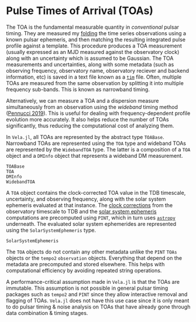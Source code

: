 # Pulse Times of Arrival (TOAs) 

The TOA is the fundamental measurable quantity in *conventional* pulsar timing. They are measured
my [folding](https://en.wikipedia.org/wiki/Fast_folding_algorithm) the time series observations using a known pulsar ephemeris, and then matching the 
resulting integrated pulse profile against a template. This procedure produces a TOA measurement
(usually expressed as an MJD measured against the observatory clock) along with an uncertainty
which is assumed to be Gaussian. The TOA measurements and uncertainties, along with some metadata 
(such as observing frequency, observatory name, observatory reciever and backend information, etc)
is saved in a text file known as a [`tim`](https://nanograv-pint.readthedocs.io/en/latest/explanation.html#timing-files-tim) file. Often, multiple TOAs are measured from the same 
observation by splitting it into multiple frequency sub-bands. This is known as narrowband timing.

Alternatively, we can measure a TOA and a dispersion measure simultaneously from an observation 
using the *wideband* timing method ([Pennucci 2019](http://doi.org/10.3847/1538-4357/aaf6ef)). 
This is useful for dealing with frequency-dependent profile evolution more accurately. It also 
helps reduce the number of TOAs significantly, thus reducing the computational cost of analyzing 
them.
  
In `Vela.jl`, all TOAs are represented by the abstract type `TOABase`. Narrowband TOAs are
represented using the `TOA` type and wideband TOAs are represented by the `WidebandTOA` type.
The latter is a composition of a `TOA` object and a `DMInfo` object that represents a wideband
DM measurement.

```@docs
TOABase
TOA
DMInfo
WidebandTOA
```

A `TOA` object contains the clock-corrected TOA value in the TDB timescale, uncertainty, and 
observing frequency, along with the solar system ephemeris evaluated at that instance.
The [clock corrections](https://nanograv-pint.readthedocs.io/en/latest/explanation.html#time-scales) 
from the observatory timescale to TDB and the [solar system ephemeris](https://ssd.jpl.nasa.gov/orbits.html)
computations are precomputed using `PINT`, which in turn uses [`astropy`](https://www.astropy.org/) underneath. 
The evaluated solar system ephemerides are represented using the `SolarSystemEphemeris` type.

```@docs
SolarSystemEphemeris
```

The `TOA` objects do not contain any other metadata unlike the `PINT` `TOAs` objects or 
the `tempo2` `observation` objects. Everything that depend on the metadata are precomputed and 
stored elsewhere. This helps with computational efficiency by avoiding repeated string operations.

A performance-critical assumption made in `Vela.jl` is that the TOAs are immutable. This assumption 
is not possible in general pulsar timing packages such as `tempo2` and `PINT` since they allow interactive
removal and flagging of TOAs. `Vela.jl` does not have this use case since it is only meant to do
pulsar timing & noise analysis on TOAs that have already gone through data combination & timing stages.